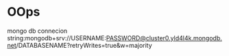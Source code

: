 # OOps


 mongo db connecion string:mongodb+srv://USERNAME:PASSWORD@cluster0.yld4l4k.mongodb.net/DATABASENAME?retryWrites=true&w=majority



